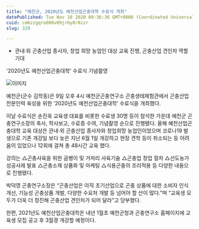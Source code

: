 ```yaml
---
title: "예천군, 2020년도 예천산업곤충대학 수료식 개최"
datePublished: Tue Nov 10 2020 09:36:36 GMT+0000 (Coordinated Universal Time)
cuid: cm6zzgqro000v09jr6y0r8zzr
slug: 329

---
```



- 관내‧외 곤충산업 종사자, 창업 희망 농업인 대상 교육 진행, 곤충산업 견인차 역할 기대

'2020년도 예천산업곤충대학' 수료식 기념촬영

![이미지](https://cdn.hashnode.com/res/hashnode/image/upload/v1739248186917/3c7f8460-2c7f-42b4-8461-2f14b0a577f0.jpeg)

예천군(군수 김학동)은 9일 오후 4시 예천군곤충연구소 곤충생태체험관에서 곤충산업 전문인력 육성을 위한 ‘2020년도 예천산업곤충대학’ 수료식을 개최했다.

이날 수료식은 손진욱 교육생 대표를 비롯한 수료생 30명 등이 참석한 가운데 예천군 곤충연구소장의 축사, 학사보고, 수료증 수여, 기념촬영 순으로 진행됐다. 올해 예천산업곤충대학 교육 대상은 관내‧외 곤충산업 종사자와 창업희망 농업인이었으며 코로나19 발생으로 기존 개강일 보다 늦은 지난 6월 1일 개강하고 현장 견학 등이 취소되는 등 어려움이 있었으나 12회에 걸쳐 총 48시간 교육 했다.

강의는 △곤충사육을 위한 굼벵이 및 거저리 사육기술 △곤충업 창업 절차 △선도농가 성공사례 발표 △곤충소재 상품화 및 마케팅 △식용곤충의 조리적용 등 다양한 내용으로 진행됐다.

박덕영 곤충연구소장은 “곤충산업은 아직 초기산업으로 곤충 상품에 대한 소비자 인식개선, 기능성 곤충상품 개발, 다양한 수요처 개발 등 넘어야 할 산이 많다.”며 “교육생 모두가 더욱 더 정진해 곤충산업 견인차가 되어 달라”고 당부했다.

한편, 2021년도 예천산업곤충대학은 내년 1월초 예천군청과 곤충연구소 홈페이지에 교육생 모집 공고 후 3월경 개강할 예정이다.